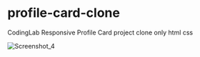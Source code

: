 # profile-card-clone
CodingLab Responsive Profile Card project clone only html css

![Screenshot_4](https://github.com/ToraoIV/profile-card-clone/assets/132240141/e058b8cc-f4af-4899-9906-ab5ac4a6d41c)
